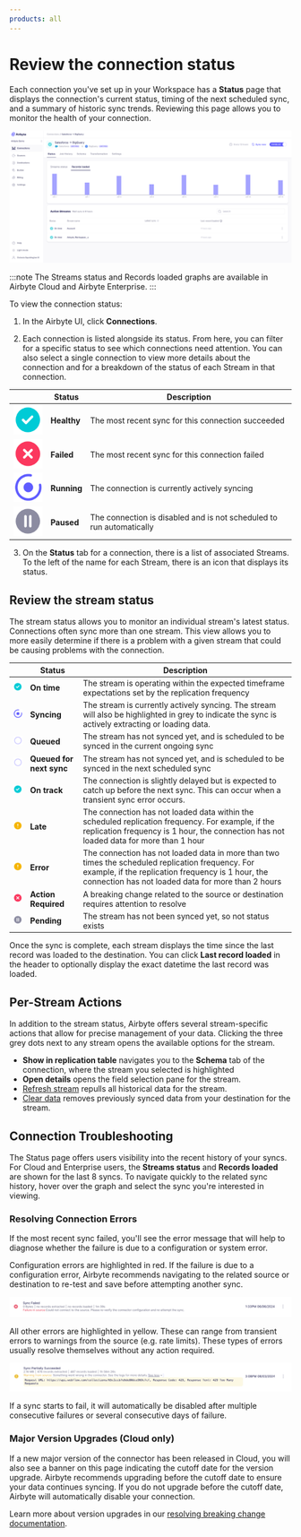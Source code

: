 ```yaml
---
products: all
---
```


# Review the connection status

Each connection you've set up in your Workspace has a **Status** page that displays the connection's current status, timing of the next scheduled sync, and a summary of historic sync trends. Reviewing this page allows you to monitor the health of your connection. 

![Connection Status](./assets/connection-status-page.png)

:::note
The Streams status and Records loaded graphs are available in Airbyte Cloud and Airbyte Enterprise.
:::

To view the connection status:

1. In the Airbyte UI, click **Connections**.

2. Each connection is listed alongside its status.  From here, you can filter for a specific status to see which connections need attention. You can also select a single connection to view more details about the connection and for a breakdown of the status of each Stream in that connection.  

|   | Status      |  Description                                                                                        |
| - | ----------- | --------------------------------------------------------------------------------------------------- |
|![Healthy](./assets/connection_synced.png)| **Healthy** | The most recent sync for this connection succeeded                                                  |
|![Failed](./assets/connection_action_required.png) | **Failed**  | The most recent sync for this connection failed                                                         |
|![Running](./assets/connection_syncing.png) | **Running** | The connection is currently actively syncing                                                        |
|![Paused](./assets/connection_disabled.png) | **Paused**  | The connection is disabled and is not scheduled to run automatically                                |

3. On the **Status** tab for a connection, there is a list of associated Streams. To the left of the name for each Stream, there is an icon that displays its status. 

## Review the stream status

The stream status allows you to monitor an individual stream's latest status. Connections often sync more than one stream. This view allows you to more easily determine if there is a problem with a given stream that could be causing problems with the connection. 

|   | Status                   | Description                                                                                     |
| - | ------------------------ | ----------------------------------------------------------------------------------------------- |
|![On time](./assets/connection_synced.png) | **On time**              | The stream is operating within the expected timeframe expectations set by the replication frequency |
|![Syncing](./assets/connection_syncing.png) | **Syncing**              | The stream is currently actively syncing. The stream will also be highlighted in grey to indicate the sync is actively extracting or loading data.    |
|![Queued](./assets/connection_not_yet_synced.png) | **Queued**               | The stream has not synced yet, and is scheduled to be synced in the current ongoing sync            |
|![Queued for next sync](./assets/connection_not_yet_synced.png) | **Queued for next sync** | The stream has not synced yet, and is scheduled to be synced in the next scheduled sync             |
|![On track](./assets/connection_synced.png) | **On track**             | The connection is slightly delayed but is expected to catch up before the next sync. This can occur when a transient sync error occurs.    |
|![Late](./assets/connection_incomplete.png) | **Late**               | The connection has not loaded data within the scheduled replication frequency. For example, if the replication frequency is 1 hour, the connection has not loaded data for more than 1 hour                                     |
|![Failed](./assets/connection_incomplete.png) | **Error**              | The connection has not loaded data in more than two times the scheduled replication frequency. For example, if the replication frequency is 1 hour, the connection has not loaded data for more than 2 hours                    |
|![Failed](./assets/connection_action_required.png) | **Action Required**    | A breaking change related to the source or destination requires attention to resolve                |
|![Paused](./assets/connection_disabled.png) | **Pending**            | The stream has not been synced yet, so not status exists                   

Once the sync is complete, each stream displays the time since the last record was loaded to the destination. You can click **Last record loaded** in the header to optionally display the exact datetime the last record was loaded.

## Per-Stream Actions

In addition to the stream status, Airbyte offers several stream-specific actions that allow for precise management of your data. Clicking the three grey dots next to any stream opens the available options for the stream.
- **Show in replication table** navigates you to the **Schema** tab of the connection, where the stream you selected is highlighted
- **Open details** opens the field selection pane for the stream.
- [Refresh stream](/operator-guides/refreshes) repulls all historical data for the stream.
- [Clear data](/operator-guides/clear) removes previously synced data from your destination for the stream.


## Connection Troubleshooting

The Status page offers users visibility into the recent history of your syncs. For Cloud and Enterprise users, the **Streams status** and **Records loaded** are shown for the last 8 syncs. To navigate quickly to the related sync history, hover over the graph and select the sync you're interested in viewing.

### Resolving Connection Errors

If the most recent sync failed, you'll see the error message that will help to diagnose whether the failure is due to a configuration or system error. 

Configuration errors are highlighted in red. If the failure is due to a configuration error, Airbyte recommends navigating to the related source or destination to re-test and save before attempting another sync.

![Configuration Error](./assets/configuration-error.png)

All other errors are highlighted in yellow. These can range from transient errors to warnings from the source (e.g. rate limits). These types of errors usually resolve themselves without any action required. 

![Warning Error](./assets/warning-error.png)

If a sync starts to fail, it will automatically be disabled after multiple consecutive failures or several consecutive days of failure.

### Major Version Upgrades (Cloud only)
If a new major version of the connector has been released in Cloud, you will also see a banner on this page indicating the cutoff date for the version upgrade. Airbyte recommends upgrading before the cutoff date to ensure your data continues syncing. If you do not upgrade before the cutoff date, Airbyte will automatically disable your connection.

Learn more about version upgrades in our [resolving breaking change documentation](/using-airbyte/schema-change-management.md#resolving-breaking-changes).